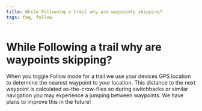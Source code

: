 ```yaml
---
title: While Following a trail why are waypoints skipping?
tags: faq, follow
--- 
```


# While Following a trail why are waypoints skipping?

When you toggle Follow mode for a trail we use your devices 
GPS location to determine the nearest waypoint to your location. 
This distance to the next waypoint is calculated as-the-crow-flies 
so during switchbacks or similar navigation you may experience a 
jumping between waypoints. We have plans to improve this in 
the future!